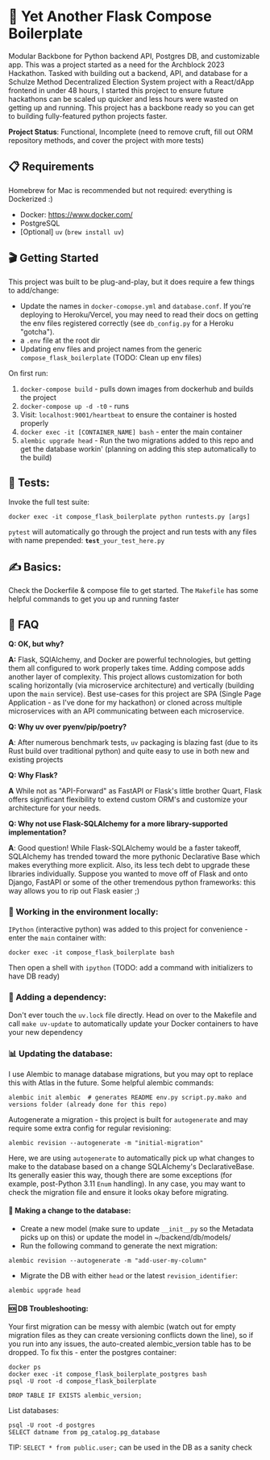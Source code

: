 # 🦴 Yet Another Flask Compose Boilerplate

Modular Backbone for Python backend API, Postgres DB, and customizable app. This was a project started as a need for the Archblock 2023 Hackathon. Tasked with building out a backend, API, and database for a Schulze Method Decentralized Election System project with a React/dApp frontend in under 48 hours, I started this project to ensure future hackathons can be scaled up quicker and less hours were wasted on getting up and running. This project has a backbone ready so you can get to building fully-featured python projects faster.

**Project Status**: Functional, Incomplete (need to remove cruft, fill out ORM repository methods, and cover the project with more tests)


## 📋 Requirements

Homebrew for Mac is recommended but not required: everything is Dockerized :)

* Docker: https://www.docker.com/
* PostgreSQL
* [Optional] `uv` (`brew install uv`)


## 🎬 Getting Started

This project was built to be plug-and-play, but it does require a few things to add/change:
* Update the names in `docker-comopse.yml` and `database.conf`. If you're deploying to Heroku/Vercel, you may need to read their docs on getting the env files registered correctly (see `db_config.py` for a Heroku "gotcha").
* a `.env` file at the root dir
* Updating env files and project names from the generic `compose_flask_boilerplate` (TODO: Clean up env files)

On first run:
1. `docker-compose build` - pulls down images from dockerhub and builds the project
2. `docker-compose up -d -t0` - runs 
3. Visit: `localhost:9001/heartbeat` to ensure the container is hosted properly
4. `docker exec -it [CONTAINER_NAME] bash` - enter the main container
5. `alembic upgrade head` - Run the two migrations added to this repo and get the database workin' (planning on adding this step automatically to the build)

## 🧪 Tests: 

Invoke the full test suite:

```
docker exec -it compose_flask_boilerplate python runtests.py [args]
```

`pytest` will automatically go through the project and run tests with any files with name prepended: **`test`**`_your_test_here.py`


## ✍️ Basics:

Check the Dockerfile & compose file to get started. The `Makefile` has some helpful commands to get you up and running faster

## 🤔 FAQ

**Q: OK, but why?**

**A:** Flask, SQlAlchemy, and Docker are powerful technologies, but getting them all configured to work properly takes time. Adding compose adds another layer of complexity. This project allows customization for both scaling horizontally (via microservice architecture) and vertically (building upon the `main` service). Best use-cases for this project are SPA (Single Page Application - as I've done for my hackathon) or cloned across multiple microservices with an API communicating between each microservice.

**Q: Why uv over pyenv/pip/poetry?**

**A**: After numerous benchmark tests, `uv` packaging is blazing fast (due to its Rust build over traditional python) and quite easy to use in both new and existing projects

**Q: Why Flask?**

**A** While not as "API-Forward" as FastAPI or Flask's little brother Quart, Flask offers significant flexibility to extend custom ORM's and customize your architecture for your needs.

**Q: Why not use Flask-SQLAlchemy for a more library-supported implementation?**

**A**: Good question! While Flask-SQLAlchemy would be a faster takeoff, SQLAlchemy has trended toward the more pythonic Declarative Base which makes everything more explicit. Also, its less tech debt to upgrade these libraries individually. Suppose you wanted to move off of Flask and onto Django, FastAPI or some of the other tremendous python frameworks: this way allows you to rip out Flask easier ;)


### 👷 Working in the environment locally:

`IPython` (interactive python) was added to this project for convenience - enter the `main` container with:

`docker exec -it compose_flask_boilerplate bash`

Then open a shell with `ipython` (TODO: add a command with initializers to have DB ready)


### 🔗 Adding a dependency:

Don't ever touch the `uv.lock` file directly.  Head on over to the Makefile and call `make uv-update` to automatically update your Docker containers to have your new dependency

### 📊 Updating the database:

I use Alembic to manage database migrations, but you may opt to replace this with Atlas in the future.  Some helpful alembic commands:

```
alembic init alembic  # generates README env.py script.py.mako and versions folder (already done for this repo)
```

Autogenerate a migration - this project is built for `autogenerate` and may require some extra config for regular revisioning:
```
alembic revision --autogenerate -m "initial-migration"
```

Here, we are using `autogenerate` to automatically pick up what changes to make to the database based on a change SQLAlchemy's DeclarativeBase.  Its generally easier this way, though there are some exceptions (for example, post-Python 3.11 `Enum` handling). In any case, you may want to check the migration file and ensure it looks okay before migrating.


#### 🪸 Making a change to the database:
* Create a new model (make sure to update `__init__py` so the Metadata picks up on this) or update the model in ~/backend/db/models/
* Run the following command to generate the next migration:
```
alembic revision --autogenerate -m "add-user-my-column"
```
* Migrate the DB with either `head` or the latest `revision_identifier`:
```
alembic upgrade head
```


#### 🆘 DB Troubleshooting:

Your first migration can be messy with alembic (watch out for empty migration files as they can create versioning conflicts down the line), so if you run into any issues, the auto-created alembic_version table has to be dropped. To fix this - enter the postgres container:

```
docker ps
docker exec -it compose_flask_boilerplate_postgres bash
psql -U root -d compose_flask_boilerplate

DROP TABLE IF EXISTS alembic_version;
```

List databases:
```
psql -U root -d postgres
SELECT datname from pg_catalog.pg_database
```

TIP: `SELECT * from public.user;` can be used in the DB as a sanity check
